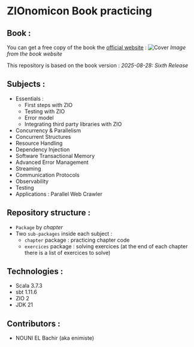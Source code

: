 # ZIOnomicon Book practicing

## Book :
You can get a free copy of the book the [official website](https://www.zionomicon.com/) :
![Cover](https://www.zionomicon.com/images/min/book-img.png)
*Image from the book website*

This repository is based on the book version : *2025-08-28: Sixth Release*

## Subjects :
- Essentials :
  - First steps with ZIO
  - Testing with ZIO
  - Error model
  - Integrating third party libraries with ZIO
- Concurrency & Parallelism
- Concurrent Structures
- Resource Handling
- Dependency Injection
- Software Transactional Memory
- Advanced Error Management
- Streaming
- Communication Protocols
- Observability
- Testing
- Applications : Parallel Web Crawler

## Repository structure :
- `Package` by *chapter*
- Two `sub-packages` inside each subject :
  - `chapter` package : practicing chapter code
  - `exercices` package : solving exercices (at the end of each chapter there is a list of exercices to solve)

## Technologies :
- Scala 3.7.3
- sbt 1.11.6
- ZIO 2
- JDK 21

## Contributors :
- NOUNI EL Bachir (aka enimiste)